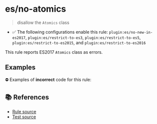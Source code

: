 # es/no-atomics
> disallow the `Atomics` class

- ✅ The following configurations enable this rule: `plugin:es/no-new-in-es2017`, `plugin:es/restrict-to-es3`, `plugin:es/restrict-to-es5`, `plugin:es/restrict-to-es2015`, and `plugin:es/restrict-to-es2016`

This rule reports ES2017 `Atomics` class as errors.

## Examples

⛔ Examples of **incorrect** code for this rule:

<eslint-playground type="bad" code="/*eslint es/no-atomics: error */
Atomics.add(buffer, 0, 2)
" />

## 📚 References

- [Rule source](https://github.com/mysticatea/eslint-plugin-es/blob/v4.0.0/lib/rules/no-atomics.js)
- [Test source](https://github.com/mysticatea/eslint-plugin-es/blob/v4.0.0/tests/lib/rules/no-atomics.js)

